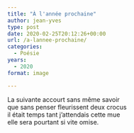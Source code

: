 ```yaml
---
title: "À l'année prochaine"
author: jean-yves
type: post
date: 2020-02-25T20:12:26+00:00
url: /a-lannee-prochaine/
categories:
  - Poésie
years:
  - 2020
format: image

---
```

La suivante accourt sans même savoir  
que sans penser fleurissent deux crocus  
il était temps tant j’attendais cette mue  
elle sera pourtant si vite omise.